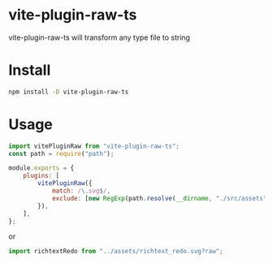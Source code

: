 # vite-plugin-raw-ts

vite-plugin-raw-ts will transform any type file to string

# Install

```bash
npm install -D vite-plugin-raw-ts
```

# Usage

```js
import vitePluginRaw from "vite-plugin-raw-ts";
const path = require("path");

module.exports = {
    plugins: [
        vitePluginRaw({
            match: /\.svg$/,
            exclude: [new RegExp(path.resolve(__dirname, "./src/assets"))],
        }),
    ],
};
```

or

```js
import richtextRedo from "../assets/richtext_redo.svg?raw";
```
